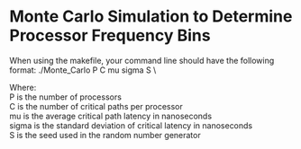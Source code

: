 # Monte Carlo Simulation to Determine Processor Frequency Bins

When using the makefile, your command line should have the following format:
./Monte_Carlo P C mu sigma S \

Where:\
P is the number of processors\
C is the number of critical paths per processor\
mu is the average critical path latency in nanoseconds\
sigma is the standard deviation of critical latency in nanoseconds\
S is the seed used in the random number generator
